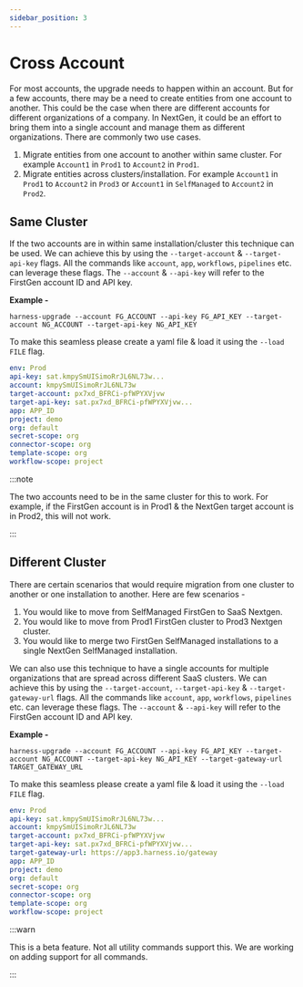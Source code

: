 ```yaml
---
sidebar_position: 3
---
```


# Cross Account

For most accounts, the upgrade needs to happen within an account. But for a few accounts, there may be a need to create entities from one account to another. This could be the case when there are different accounts for different organizations of a company. In NextGen, it could be an effort to bring them into a single account and manage them as different organizations.
There are commonly two use cases. 
1. Migrate entities from one account to another within same cluster. For example `Account1` in `Prod1` to `Account2` in `Prod1`.
2. Migrate entities across clusters/installation. For example `Account1` in `Prod1` to `Account2` in `Prod3` or `Account1` in `SelfManaged` to `Account2` in `Prod2`.

## Same Cluster
If the two accounts are in within same installation/cluster this technique can be used. We can achieve this by using the `--target-account` & `--target-api-key` flags. All the commands like `account`, `app`, `workflows`, `pipelines` etc. can leverage these flags. The `--account` & `--api-key` will refer to the FirstGen account ID and API key.

**Example -**

```shell
harness-upgrade --account FG_ACCOUNT --api-key FG_API_KEY --target-account NG_ACCOUNT --target-api-key NG_API_KEY
```

To make this seamless please create a yaml file & load it using the `--load FILE` flag.

```yaml
env: Prod
api-key: sat.kmpySmUISimoRrJL6NL73w...
account: kmpySmUISimoRrJL6NL73w
target-account: px7xd_BFRCi-pfWPYXVjvw
target-api-key: sat.px7xd_BFRCi-pfWPYXVjvw...
app: APP_ID
project: demo
org: default
secret-scope: org
connector-scope: org
template-scope: org
workflow-scope: project
```

:::note

The two accounts need to be in the same cluster for this to work. For example, if the FirstGen account is in Prod1 & the NextGen target account is in Prod2, this will not work.

:::

## Different Cluster
There are certain scenarios that would require migration from one cluster to another or one installation to another. Here are few scenarios - 
1. You would like to move from SelfManaged FirstGen to SaaS Nextgen.
2. You would like to move from Prod1 FirstGen cluster to Prod3 Nextgen cluster.
3. You would like to merge two FirstGen SelfManaged installations to a single NextGen SelfManaged installation.

We can also use this technique to have a single accounts for multiple organizations that are spread across different SaaS clusters.
We can achieve this by using the `--target-account`, `--target-api-key` & `--target-gateway-url` flags. All the commands like `account`, `app`, `workflows`, `pipelines` etc. can leverage these flags. The `--account` & `--api-key` will refer to the FirstGen account ID and API key.

**Example -**

```shell
harness-upgrade --account FG_ACCOUNT --api-key FG_API_KEY --target-account NG_ACCOUNT --target-api-key NG_API_KEY --target-gateway-url TARGET_GATEWAY_URL
```

To make this seamless please create a yaml file & load it using the `--load FILE` flag.

```yaml
env: Prod
api-key: sat.kmpySmUISimoRrJL6NL73w...
account: kmpySmUISimoRrJL6NL73w
target-account: px7xd_BFRCi-pfWPYXVjvw
target-api-key: sat.px7xd_BFRCi-pfWPYXVjvw...
target-gateway-url: https://app3.harness.io/gateway
app: APP_ID
project: demo
org: default
secret-scope: org
connector-scope: org
template-scope: org
workflow-scope: project
```

:::warn

This is a beta feature. Not all utility commands support this. We are working on adding support for all commands.

:::
